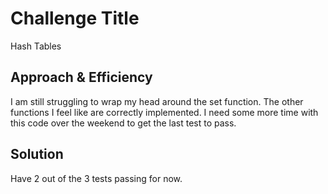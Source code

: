 # Challenge Title
Hash Tables


## Approach & Efficiency
I am still struggling to wrap my head around the set function. The other functions I feel like are correctly implemented.
I need some more time with this code over the weekend to get the last test to pass.

## Solution
Have 2 out of the 3 tests passing for now.
